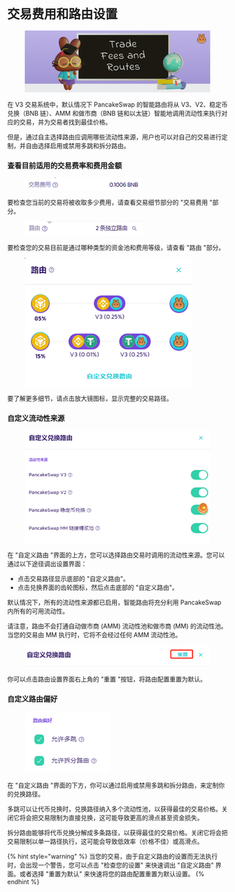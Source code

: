 # 交易费用和路由设置

<figure><img src="../../.gitbook/assets/交易费用和路由.png" alt=""><figcaption></figcaption></figure>

在 V3 交易系统中，默认情况下 PancakeSwap 的智能路由将从 V3、V2、稳定币兑换（BNB 链）、AMM 和做市商（BNB 链和以太链）智能地调用流动性来执行对应的交易，并为交易者找到最佳价格。

但是，通过自主选择路由应调用哪些流动性来源，用户也可以对自己的交易进行定制，并自由选择启用或禁用多跳和拆分路由。

### 查看目前适用的交易费率和费用金额

<figure><img src="../../.gitbook/assets/交易费用和路由1.png" alt=""><figcaption></figcaption></figure>

要检查您当前的交易将被收取多少费用，请查看交易细节部分的 "交易费用 "部分。

<figure><img src="../../.gitbook/assets/交易费用和路由2.png" alt=""><figcaption></figcaption></figure>

要检查您的交易目前是通过哪种类型的资金池和费用等级，请查看 "路由 "部分。

<figure><img src="../../.gitbook/assets/交易费用和路由3.png" alt=""><figcaption></figcaption></figure>

要了解更多细节，请点击放大镜图标，显示完整的交易路径。

### 自定义流动性来源

<figure><img src="../../.gitbook/assets/交易费用和路由4.png" alt=""><figcaption></figcaption></figure>

在 "自定义路由 "界面的上方，您可以选择路由交易时调用的流动性来源。您可以通过以下途径调出设置界面：

* 点击交易路径显示底部的 "自定义路由"。&#x20;
* 点击兑换界面的齿轮图标，然后点击底部的 "自定义路由"。&#x20;

默认情况下，所有的流动性来源都已启用，智能路由将充分利用 PancakeSwap 内所有的可用流动性。&#x20;

请注意，路由不会打通自动做市商 (AMM) 流动性池和做市商 (MM) 的流动性池。当您的交易由 MM 执行时，它将不会经过任何 AMM 流动性池。

<figure><img src="../../.gitbook/assets/交易费用和路由6.png" alt=""><figcaption></figcaption></figure>

你可以点击路由设置界面右上角的 "重置 "按钮，将路由配置重置为默认。

### 自定义路由偏好

<figure><img src="../../.gitbook/assets/交易费用和路由5.png" alt=""><figcaption></figcaption></figure>

在 "自定义路由 "界面的下方，你可以通过启用或禁用多跳和拆分路由，来定制你的兑换路径。&#x20;

多跳可以让代币兑换时，兑换路径纳入多个流动性池，以获得最佳的交易价格。关闭它将会把交易限制为直接兑换，这可能导致更高的滑点甚至资金损失。

拆分路由能够将代币兑换分解成多条路径，以获得最佳的交易价格。关闭它将会把交易限制以单一路径执行，这可能会导致低效率（价格不佳）或高滑点。

{% hint style="warning" %}
当您的交易，由于自定义路由的设置而无法执行时，会出现一个警告，您可以点击 "检查您的设置" 来快速调出 "自定义路由" 界面。或者选择 "重置为默认" 来快速将您的路由配置重置为默认设置。
{% endhint %}

